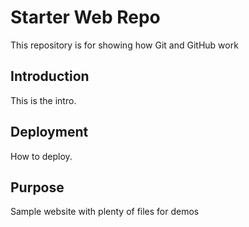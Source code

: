 # Starter Web Repo

This repository is for showing how Git and GitHub work

## Introduction

This is the intro.

## Deployment

How to deploy.

## Purpose

Sample website with plenty of files for demos